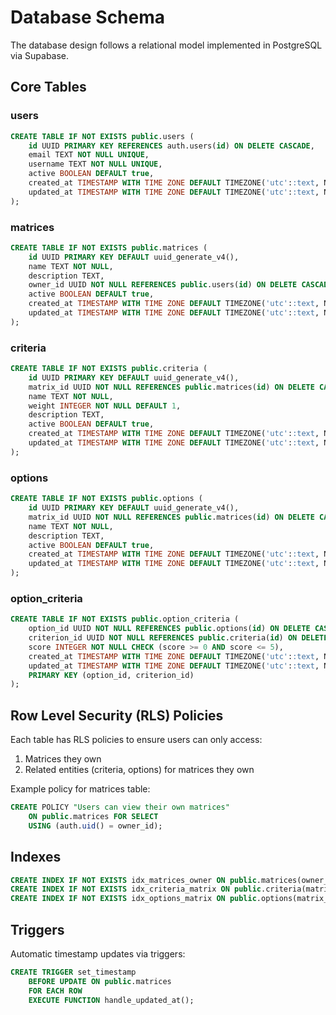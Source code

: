 # Database Schema

The database design follows a relational model implemented in PostgreSQL via Supabase.

## Core Tables

### users
```sql
CREATE TABLE IF NOT EXISTS public.users (
    id UUID PRIMARY KEY REFERENCES auth.users(id) ON DELETE CASCADE,
    email TEXT NOT NULL UNIQUE,
    username TEXT NOT NULL UNIQUE,
    active BOOLEAN DEFAULT true,
    created_at TIMESTAMP WITH TIME ZONE DEFAULT TIMEZONE('utc'::text, NOW()) NOT NULL,
    updated_at TIMESTAMP WITH TIME ZONE DEFAULT TIMEZONE('utc'::text, NOW()) NOT NULL
);
```

### matrices
```sql
CREATE TABLE IF NOT EXISTS public.matrices (
    id UUID PRIMARY KEY DEFAULT uuid_generate_v4(),
    name TEXT NOT NULL,
    description TEXT,
    owner_id UUID NOT NULL REFERENCES public.users(id) ON DELETE CASCADE,
    active BOOLEAN DEFAULT true,
    created_at TIMESTAMP WITH TIME ZONE DEFAULT TIMEZONE('utc'::text, NOW()) NOT NULL,
    updated_at TIMESTAMP WITH TIME ZONE DEFAULT TIMEZONE('utc'::text, NOW()) NOT NULL
);
```

### criteria
```sql
CREATE TABLE IF NOT EXISTS public.criteria (
    id UUID PRIMARY KEY DEFAULT uuid_generate_v4(),
    matrix_id UUID NOT NULL REFERENCES public.matrices(id) ON DELETE CASCADE,
    name TEXT NOT NULL,
    weight INTEGER NOT NULL DEFAULT 1,
    description TEXT,
    active BOOLEAN DEFAULT true,
    created_at TIMESTAMP WITH TIME ZONE DEFAULT TIMEZONE('utc'::text, NOW()) NOT NULL,
    updated_at TIMESTAMP WITH TIME ZONE DEFAULT TIMEZONE('utc'::text, NOW()) NOT NULL
);
```

### options
```sql
CREATE TABLE IF NOT EXISTS public.options (
    id UUID PRIMARY KEY DEFAULT uuid_generate_v4(),
    matrix_id UUID NOT NULL REFERENCES public.matrices(id) ON DELETE CASCADE,
    name TEXT NOT NULL,
    description TEXT,
    active BOOLEAN DEFAULT true,
    created_at TIMESTAMP WITH TIME ZONE DEFAULT TIMEZONE('utc'::text, NOW()) NOT NULL,
    updated_at TIMESTAMP WITH TIME ZONE DEFAULT TIMEZONE('utc'::text, NOW()) NOT NULL
);
```

### option_criteria
```sql
CREATE TABLE IF NOT EXISTS public.option_criteria (
    option_id UUID NOT NULL REFERENCES public.options(id) ON DELETE CASCADE,
    criterion_id UUID NOT NULL REFERENCES public.criteria(id) ON DELETE CASCADE,
    score INTEGER NOT NULL CHECK (score >= 0 AND score <= 5),
    created_at TIMESTAMP WITH TIME ZONE DEFAULT TIMEZONE('utc'::text, NOW()) NOT NULL,
    updated_at TIMESTAMP WITH TIME ZONE DEFAULT TIMEZONE('utc'::text, NOW()) NOT NULL,
    PRIMARY KEY (option_id, criterion_id)
);
```

## Row Level Security (RLS) Policies

Each table has RLS policies to ensure users can only access:

1. Matrices they own
2. Related entities (criteria, options) for matrices they own

Example policy for matrices table:

```sql
CREATE POLICY "Users can view their own matrices"
    ON public.matrices FOR SELECT
    USING (auth.uid() = owner_id);
```

## Indexes

```sql
CREATE INDEX IF NOT EXISTS idx_matrices_owner ON public.matrices(owner_id);
CREATE INDEX IF NOT EXISTS idx_criteria_matrix ON public.criteria(matrix_id);
CREATE INDEX IF NOT EXISTS idx_options_matrix ON public.options(matrix_id);
```

## Triggers

Automatic timestamp updates via triggers:

```sql
CREATE TRIGGER set_timestamp
    BEFORE UPDATE ON public.matrices
    FOR EACH ROW
    EXECUTE FUNCTION handle_updated_at();
```